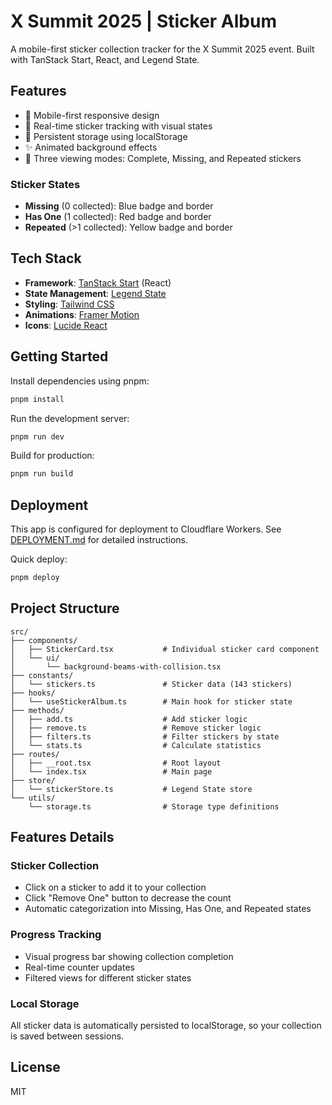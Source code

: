 # X Summit 2025 | Sticker Album

A mobile-first sticker collection tracker for the X Summit 2025 event. Built with TanStack Start, React, and Legend State.

## Features

- 📱 Mobile-first responsive design
- 🎨 Real-time sticker tracking with visual states
- 💾 Persistent storage using localStorage
- ✨ Animated background effects
- 🎯 Three viewing modes: Complete, Missing, and Repeated stickers

### Sticker States

- **Missing** (0 collected): Blue badge and border
- **Has One** (1 collected): Red badge and border
- **Repeated** (>1 collected): Yellow badge and border

## Tech Stack

- **Framework**: [TanStack Start](https://tanstack.com/start) (React)
- **State Management**: [Legend State](https://legendapp.com/open-source/state/)
- **Styling**: [Tailwind CSS](https://tailwindcss.com/)
- **Animations**: [Framer Motion](https://www.framer.com/motion/)
- **Icons**: [Lucide React](https://lucide.dev/)

## Getting Started

Install dependencies using pnpm:

```bash
pnpm install
```

Run the development server:

```bash
pnpm run dev
```

Build for production:

```bash
pnpm run build
```

## Deployment

This app is configured for deployment to Cloudflare Workers. See [DEPLOYMENT.md](./DEPLOYMENT.md) for detailed instructions.

Quick deploy:
```bash
pnpm deploy
```

## Project Structure

```
src/
├── components/
│   ├── StickerCard.tsx           # Individual sticker card component
│   └── ui/
│       └── background-beams-with-collision.tsx
├── constants/
│   └── stickers.ts               # Sticker data (143 stickers)
├── hooks/
│   └── useStickerAlbum.ts        # Main hook for sticker state
├── methods/
│   ├── add.ts                    # Add sticker logic
│   ├── remove.ts                 # Remove sticker logic
│   ├── filters.ts                # Filter stickers by state
│   └── stats.ts                  # Calculate statistics
├── routes/
│   ├── __root.tsx                # Root layout
│   └── index.tsx                 # Main page
├── store/
│   └── stickerStore.ts           # Legend State store
└── utils/
    └── storage.ts                # Storage type definitions
```

## Features Details

### Sticker Collection
- Click on a sticker to add it to your collection
- Click "Remove One" button to decrease the count
- Automatic categorization into Missing, Has One, and Repeated states

### Progress Tracking
- Visual progress bar showing collection completion
- Real-time counter updates
- Filtered views for different sticker states

### Local Storage
All sticker data is automatically persisted to localStorage, so your collection is saved between sessions.

## License

MIT
